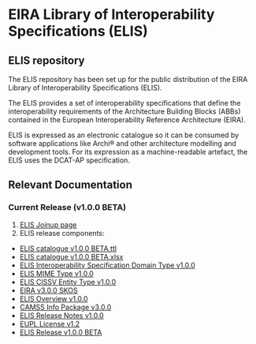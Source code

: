 # EIRA Library of Interoperability Specifications (ELIS)

## ELIS repository
The ELIS repository has been set up for the public distribution of the EIRA Library of Interoperability Specifications (ELIS). 

The ELIS provides a set of interoperability specifications that define the interoperability requirements of the Architecture Building Blocks (ABBs) contained in the European Interoperability Reference Architecture (EIRA). 

ELIS is expressed as an electronic catalogue so it can be consumed by software applications like Archi® and other architecture modelling and development tools. For its expression as a machine-readable artefact, the ELIS uses the DCAT-AP specification.

## Relevant Documentation
### Current Release (v1.0.0 BETA)

1. [ELIS Joinup page](https://joinup.ec.europa.eu/solution/elis)
2. ELIS release components:
* [ELIS catalogue v1.0.0 BETA.ttl](https://github.com/isa-camss/ELIS/blob/master/ELIS_catalogue_v1.0.0_BETA.ttl)
* [ELIS catalogue v1.0.0 BETA.xlsx](https://github.com/isa-camss/ELIS/blob/master/ELIS%20v1.0.0%20BETA.xlsx)
* [ELIS Interoperability Specification Domain Type v1.0.0](https://github.com/isa-camss/ELIS/blob/master/ELIS_InteroperabilitySpecificationDomainType_v1.0.0.ttl)
* [ELIS MIME Type v1.0.0](https://github.com/isa-camss/ELIS/blob/master/ELIS_MIMEType_v1.0.0.ttl)
* [ELIS CISSV Entity Type v1.0.0](https://github.com/isa-camss/ELIS/blob/master/ELIS_CISSV_EntityType_v1.0.0.ttl)
* [EIRA v3.0.0 SKOS](https://github.com/isa-camss/ELIS/blob/master/EIRA_v3_0_0_SKOS.rdf)
* [ELIS Overview v1.0.0](https://github.com/isa-camss/ELIS/blob/master/ELIS_Overview_v1.0.0.pdf)
* [CAMSS Info Package v3.0.0](https://github.com/isa-camss/ELIS/blob/master/CAMSS_info_package_v3.0.0.pdf)
* [ELIS Release Notes v1.0.0](https://github.com/isa-camss/ELIS/blob/master/ELIS_Release_Notes_v1.0.0.pdf)
* [EUPL License v1.2](https://github.com/isa-camss/ELIS/blob/master/EUPL%20v1.2.pdf)
* [ELIS Release v1.0.0 BETA](https://github.com/isa-camss/ELIS/blob/master/ELIS_Release_v1.0.0_BETA.zip)
  

